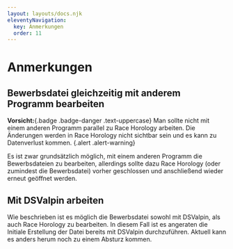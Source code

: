 ```yaml
---
layout: layouts/docs.njk
eleventyNavigation:
  key: Anmerkungen
  order: 11
---
```


# Anmerkungen

## Bewerbsdatei gleichzeitig mit anderem Programm bearbeiten

**Vorsicht:**{.badge .badge-danger .text-uppercase} Man sollte nicht mit einem anderen Programm parallel zu Race Horology arbeiten. Die Änderungen werden in Race Horology nicht sichtbar sein und es kann zu Datenverlust kommen. {.alert .alert-warning}

Es ist zwar grundsätzlich möglich, mit einem anderen Programm die Bewerbsdateien zu bearbeiten, allerdings sollte dazu Race Horology (oder zumindest die Bewerbsdatei) vorher geschlossen und anschließend wieder erneut geöffnet werden.  

## Mit DSValpin arbeiten

Wie beschrieben ist es möglich die Bewerbsdatei sowohl mit DSValpin, als auch Race Horology zu bearbeiten. In diesem Fall ist es angeraten die Initiale Erstellung der Datei bereits mit DSValpin durchzuführen. Aktuell kann es anders herum noch zu einem Absturz kommen. 